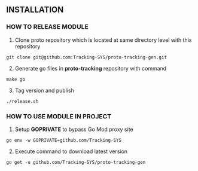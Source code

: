 ## INSTALLATION

### HOW TO RELEASE MODULE

1. Clone proto repository which is located at same directory level with this repository
```
git clone git@github.com:Tracking-SYS/proto-tracking-gen.git
```
2. Generate go files in **proto-tracking** repository with command
```
make go
```

3. Tag version and publish
```
./release.sh
```

### HOW TO USE MODULE IN PROJECT
1. Setup **GOPRIVATE** to bypass Go Mod proxy site
```
go env -w GOPRIVATE=github.com/Tracking-SYS
```

2. Execute command to download latest version
```
go get -u github.com/Tracking-SYS/proto-tracking-gen
```
